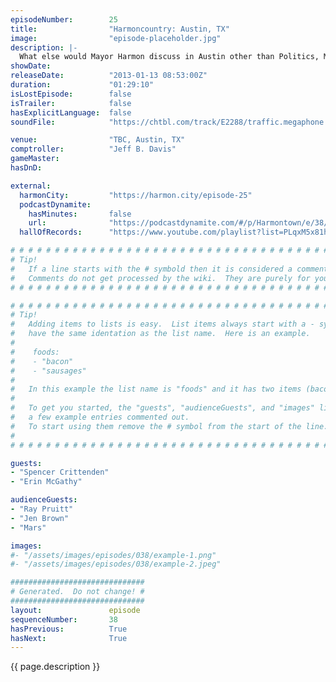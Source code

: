 ```yaml
---
episodeNumber:        25
title:                "Harmoncountry: Austin, TX"
image:                "episode-placeholder.jpg"
description: |-
  What else would Mayor Harmon discuss in Austin other than Politics, Mexican food, Hey Yah by Outkast and pooping? In D&D: a friend's dark secret is revealed.
showDate:             
releaseDate:          "2013-01-13 08:53:00Z"
duration:             "01:29:10"
isLostEpisode:        false
isTrailer:            false
hasExplicitLanguage:  false
soundFile:            "https://chtbl.com/track/E2288/traffic.megaphone.fm/STA6409005607.mp3?updated=1554326191"

venue:                "TBC, Austin, TX"
comptroller:          "Jeff B. Davis"
gameMaster:           
hasDnD:               

external:
  harmonCity:         "https://harmon.city/episode-25"
  podcastDynamite:
    hasMinutes:       false
    url:              "https://podcastdynamite.com/#/p/Harmontown/e/38/25"
  hallOfRecords:      "https://www.youtube.com/playlist?list=PLqxM5x81hNOaW5YZQkM50AcgVLa-Guh7D"

# # # # # # # # # # # # # # # # # # # # # # # # # # # # # # # # # # # # # # # # # # # # #
# Tip!
#   If a line starts with the # symbold then it is considered a comment.
#   Comments do not get processed by the wiki.  They are purely for your information.
# # # # # # # # # # # # # # # # # # # # # # # # # # # # # # # # # # # # # # # # # # # # #

# # # # # # # # # # # # # # # # # # # # # # # # # # # # # # # # # # # # # # # # # # # # #
# Tip!
#   Adding items to lists is easy.  List items always start with a - symbol and have
#   have the same identation as the list name.  Here is an example.
#
#    foods:
#    - "bacon"
#    - "sausages"
#
#   In this example the list name is "foods" and it has two items (bacon, and sausages).
#
#   To get you started, the "guests", "audienceGuests", and "images" lists below have
#   a few example entries commented out.
#   To start using them remove the # symbol from the start of the line.
#
# # # # # # # # # # # # # # # # # # # # # # # # # # # # # # # # # # # # # # # # # # # # #

guests:
- "Spencer Crittenden"
- "Erin McGathy"

audienceGuests:
- "Ray Pruitt"
- "Jen Brown"
- "Mars"

images:
#- "/assets/images/episodes/038/example-1.png"
#- "/assets/images/episodes/038/example-2.jpeg"

##############################
# Generated.  Do not change! #
##############################
layout:               episode
sequenceNumber:       38
hasPrevious:          True
hasNext:              True
---
```


<!-- The episode description will be rendered here -->
{{ page.description }}

<!-- Add your content BELOW here -->
<!-- vvvvvvvvvvvvvvvvvvvvvvvvvvv -->




<!-- ^^^^^^^^^^^^^^^^^^^^^^^^^^^ -->
<!-- Add your content ABOVE here -->

<!-- The episode gallery will be rendered here -->